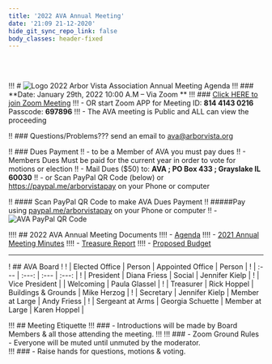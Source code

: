 ```yaml
---
title: '2022 AVA Annual Meeting'
date: '21:09 21-12-2020'
hide_git_sync_repo_link: false
body_classes: header-fixed
---
```


<link id="linkstyle" rel='stylesheet' href='/css/ava_original.css'/>

<br>
<br>

[Logo]: /images/Oak_Tree2_100.png


!!! #  ![Logo]  2022 Arbor Vista Association Annual Meeting Agenda
!!! ### **Date:  January 29th, 2022  10:00 A.M – Via Zoom **
!!! ### [Click HERE to join Zoom Meeting](https://us02web.zoom.us/j/81441430216?pwd=OXp6MXlkdGJqS2orZ1lTNm1TWTlzZz09) 
!!! - OR start Zoom APP for Meeting ID: **814 4143 0216**  Passcode: **697896**
!!! - The AVA meeting is Public and ALL can view the proceeding

!! ### Questions/Problems???  send an email to <ava@arborvista.org>

!! ### Dues Payment
!! - to be a Member of AVA you must pay dues
!! - Members Dues Must be paid for the current year in order to vote for motions or election
!! - Mail Dues ($50) to:  __**AVA ; PO Box 433 ; Grayslake IL 60030**__
!! - or Scan PayPal QR Code (below) or https://paypal.me/arborvistapay on your Phone or computer

!! #### Scan PayPal QR Code to make AVA Dues Payment 
!! #####Pay using [paypal.me/arborvistapay](paypal.me/arborvistapay) on your Phone or computer
!!   - ![AVA PayPal QR Code](https://files.arborvista.org/images/PayPal_QR_Code.png?resize=400,200) 

!!!! ## 2022 AVA Annual Meeting Documents
!!!! - [Agenda](https://docs.google.com/document/d/17v-nWRXvIagOO9PxWV3HvHnl39No68vQw5cGEmsj4MA/edit?usp=sharing)
!!!! - [2021 Annual Meeting Minutes](https://docs.google.com/document/d/1gotmdy0gv31M25ffJQLtGIzsNcgVds2qyGTsX9wMtlA/edit?usp=sharing)
!!!! - [Treasure Report](../2022-ava-treasurer-report)
!!!! - [Proposed Budget](../ava-2022-proposed-budget)

---

! ## AVA Board
!
! |  Elected Office      | Person      | Appointed Office      | Person |
! | :--- | :---: | :--- | :---: |
! |  President | Diana Friess  |  Social |  Jennifer Kielp |
! |  Vice President |  |   Welcoming |  Paula Glassel |
! |  Treasurer |  Rick Hoppel |   Buildings & Grounds |  Mike Herzog |
! |  Secretary |  Jennifer Kielp |   Member at Large |  Andy Friess |
! |  Sergeant at Arms |  Georgia Schuette | Member at Large | Karen Hoppel  |

!!! ## Meeting Etiquette
!!! ### - Introductions will be made by Board Members & all those attending the meeting.
!!!
!!! ### - Zoom Ground Rules - Everyone will be muted until unmuted by the moderator.  
!!! ### - Raise hands for questions, motions & voting.

